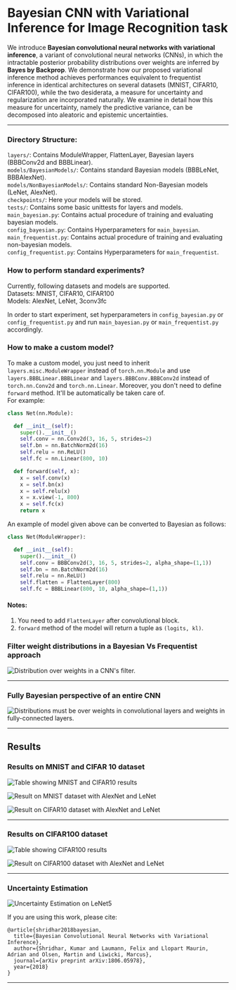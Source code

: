 # Bayesian CNN with Variational Inference for Image Recognition task

We introduce **Bayesian convolutional neural networks with variational inference**, a variant of convolutional neural networks (CNNs), in which the intractable posterior probability distributions over weights are inferred by **Bayes by Backprop**. We demonstrate how our proposed variational inference method achieves performances equivalent to frequentist inference in identical architectures on several datasets (MNIST, CIFAR10, CIFAR100), while the two desiderata, a measure for uncertainty and regularization are incorporated naturally. We examine in detail how this measure for uncertainty, namely the predictive variance, can be decomposed into aleatoric and epistemic uncertainties. 

---------------------------------------------------------------------------------------------------------

### Directory Structure:
`layers/`:  Contains ModuleWrapper, FlattenLayer, Bayesian layers (BBBConv2d and BBBLinear).  
`models/BayesianModels/`: Contains standard Bayesian models (BBBLeNet, BBBAlexNet).  
`models/NonBayesianModels/`: Contains standard Non-Bayesian models (LeNet, AlexNet).  
`checkpoints/`: Here your models will be stored.  
`tests/`: Contains some basic unittests for layers and models.  
`main_bayesian.py`: Contains actual procedure of training and evaluating bayesian models.  
`config_bayesian.py`: Contains Hyperparameters for `main_bayesian`.  
`main_frequentist.py`: Contains actual procedure of training and evaluating non-bayesian models.  
`config_frequentist.py`: Contains Hyperparameters for `main_frequentist`. 

### How to perform standard experiments?
Currently, following datasets and models are supported.  
Datasets: MNIST, CIFAR10, CIFAR100  
Models: AlexNet, LeNet, 3conv3fc  

In order to start experiment, set hyperparameters in `config_bayesian.py` or `config_frequentist.py` and run `main_bayesian.py` or `main_frequentist.py` accordingly.  

### How to make a custom model?
To make a custom model, you just need to inherit `layers.misc.ModuleWrapper` instead of `torch.nn.Module` and use `layers.BBBLinear.BBBLinear` and `layers.BBBConv.BBBConv2d` instead of `torch.nn.Conv2d` and `torch.nn.Linear`. Moreover, you don't need to define `forward` method. It'll be automatically be taken care of.  
For example:  
```python
class Net(nn.Module):

  def __init__(self):
    super().__init__()
    self.conv = nn.Conv2d(3, 16, 5, strides=2)
    self.bn = nn.BatchNorm2d(16)
    self.relu = nn.ReLU()
    self.fc = nn.Linear(800, 10)

  def forward(self, x):
    x = self.conv(x)
    x = self.bn(x)
    x = self.relu(x)
    x = x.view(-1, 800)
    x = self.fc(x)
    return x
```
An example of model given above can be converted to Bayesian as follows:
```python
class Net(ModuleWrapper):

  def __init__(self):
    super().__init__()
    self.conv = BBBConv2d(3, 16, 5, strides=2, alpha_shape=(1,1))
    self.bn = nn.BatchNorm2d(16)
    self.relu = nn.ReLU()
    self.flatten = FlattenLayer(800)
    self.fc = BBBLinear(800, 10, alpha_shape=(1,1))
```

#### Notes: 
1. You need to add `FlattenLayer` after convolutional block.  
2. `forward` method of the model will return a tuple as `(logits, kl)`.

### Filter weight distributions in a Bayesian Vs Frequentist approach

![Distribution over weights in a CNN's filter.](experiments/figures/BayesCNNwithdist.png)

---------------------------------------------------------------------------------------------------------

### Fully Bayesian perspective of an entire CNN 

![Distributions must be over weights in convolutional layers and weights in fully-connected layers.](experiments/figures/CNNwithdist_git.png)

---------------------------------------------------------------------------------------------------------

## Results 

### Results on MNIST and CIFAR 10 dataset

![Table showing MNIST and CIFAR10 results](experiments/figures/CIFAR10MNISTTable.png)

![Result on MNIST dataset with AlexNet and LeNet](experiments/results/plots/results_mnist.png)

![Result on CIFAR10 dataset with AlexNet and LeNet](experiments/results/plots/results_cifar10.png)

---------------------------------------------------------------------------------------------------------


### Results on CIFAR100 dataset

![Table showing CIFAR100 results](experiments/figures/CIFAR100Table.png)

![Result on CIFAR100 dataset with AlexNet and LeNet](experiments/results/plots/results_cifar100.png)

--------------------------------------------------------------------------------------------------------

### Uncertainty Estimation

![Uncertainty Estimation on LeNet5](experiments/figures/Uncertainty.png)


If you are using this work, please cite:

```
@article{shridhar2018bayesian,
  title={Bayesian Convolutional Neural Networks with Variational Inference},
  author={Shridhar, Kumar and Laumann, Felix and Llopart Maurin, Adrian and Olsen, Martin and Liwicki, Marcus},
  journal={arXiv preprint arXiv:1806.05978},
  year={2018}
}
```

--------------------------------------------------------------------------------------------------------